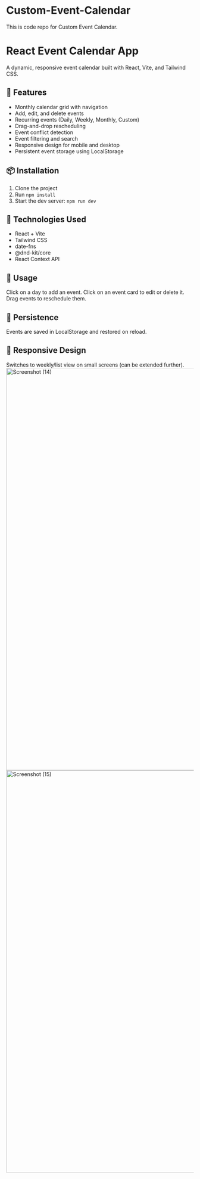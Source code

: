 # Custom-Event-Calendar
This is code repo for Custom Event Calendar.
# React Event Calendar App

A dynamic, responsive event calendar built with React, Vite, and Tailwind CSS.

## 🚀 Features

- Monthly calendar grid with navigation
- Add, edit, and delete events
- Recurring events (Daily, Weekly, Monthly, Custom)
- Drag-and-drop rescheduling
- Event conflict detection
- Event filtering and search
- Responsive design for mobile and desktop
- Persistent event storage using LocalStorage

## 📦 Installation

1. Clone the project
2. Run `npm install`
3. Start the dev server: `npm run dev`

## 📝 Technologies Used

- React + Vite
- Tailwind CSS
- date-fns
- @dnd-kit/core
- React Context API

## 📅 Usage

Click on a day to add an event. Click on an event card to edit or delete it. Drag events to reschedule them.

## 💾 Persistence

Events are saved in LocalStorage and restored on reload.

## 📱 Responsive Design

Switches to weekly/list view on small screens (can be extended further).
<img width="1920" height="1080" alt="Screenshot (14)" src="https://github.com/user-attachments/assets/376e5de6-a33b-4f6c-a1b8-ff99b8f9f0f9" />
<img width="1920" height="1080" alt="Screenshot (15)" src="https://github.com/user-attachments/assets/2ca9e6b5-6c8d-4e17-a245-040781c28a4e" />
